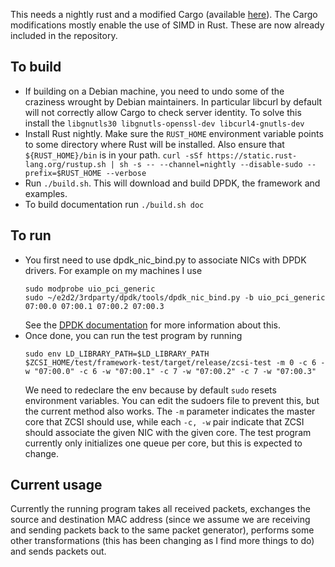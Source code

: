 This needs a nightly rust and a modified Cargo (available 
[here](https://github.com/apanda/cargo)). The Cargo modifications mostly enable 
the use of SIMD in Rust. These are now already included in the repository.

To build
--------

-   If building on a Debian machine, you need to undo some of the craziness wrought by Debian maintainers. In particular
    libcurl by default will not correctly allow Cargo to check server identity. To solve this install the `libgnutls30 libgnutls-openssl-dev libcurl4-gnutls-dev`
-   Install Rust nightly. Make sure the `RUST_HOME` environment variable points to some directory where Rust will be
    installed. Also ensure that `${RUST_HOME}/bin` is in your path.
    ```curl -sSf https://static.rust-lang.org/rustup.sh | sh -s -- --channel=nightly --disable-sudo --prefix=$RUST_HOME --verbose```
-   Run `./build.sh`. This will download and build DPDK, the framework and examples. 
-   To build documentation run `./build.sh doc`

To run
------

-   You first need to use dpdk_nic_bind.py to associate NICs with DPDK drivers.
    For example on my machines I use
    ```
    sudo modprobe uio_pci_generic
    sudo ~/e2d2/3rdparty/dpdk/tools/dpdk_nic_bind.py -b uio_pci_generic 07:00.0 07:00.1 07:00.2 07:00.3
    ```
    See the [DPDK documentation](http://dpdk.readthedocs.org/en/v2.2.0/linux_gsg/build_dpdk.html) for more information
    about this.
-   Once done, you can run the test program by running
    ```
    sudo env LD_LIBRARY_PATH=$LD_LIBRARY_PATH $ZCSI_HOME/test/framework-test/target/release/zcsi-test -m 0 -c 6 -w "07:00.0" -c 6 -w "07:00.1" -c 7 -w "07:00.2" -c 7 -w "07:00.3"
    ```
    We need to redeclare the env because by default `sudo` resets environment variables. You can edit the sudoers file
    to prevent this, but the current method also works. The `-m` parameter indicates the master core that ZCSI should
    use, while each `-c, -w` pair indicate that ZCSI should associate the given NIC with the given core. The test
    program currently only initializes one queue per core, but this is expected to change.

Current usage
-------------

Currently the running program takes all received packets, exchanges the source
and destination MAC address (since we assume we are receiving and sending
packets back to the same packet generator), performs some other transformations
(this has been changing as I find more things to do) and sends packets out.
